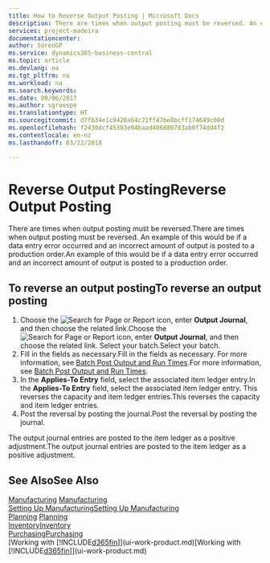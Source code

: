```yaml
---
title: How to Reverse Output Posting | Microsoft Docs
description: There are times when output posting must be reversed. An example of this would be if a data entry error occurred and an incorrect amount of output is posted to a production order.
services: project-madeira
documentationcenter: 
author: SorenGP
ms.service: dynamics365-business-central
ms.topic: article
ms.devlang: na
ms.tgt_pltfrm: na
ms.workload: na
ms.search.keywords: 
ms.date: 09/06/2017
ms.author: sgroespe
ms.translationtype: HT
ms.sourcegitcommit: d7fb34e1c9428a64c71ff47be8bcff174649c00d
ms.openlocfilehash: f2430dcf45303e04baad406880783ab0f74dd4f2
ms.contentlocale: en-nz
ms.lasthandoff: 03/22/2018

---
```

# <a name="reverse-output-posting"></a><span data-ttu-id="1676f-104">Reverse Output Posting</span><span class="sxs-lookup"><span data-stu-id="1676f-104">Reverse Output Posting</span></span>
<span data-ttu-id="1676f-105">There are times when output posting must be reversed.</span><span class="sxs-lookup"><span data-stu-id="1676f-105">There are times when output posting must be reversed.</span></span> <span data-ttu-id="1676f-106">An example of this would be if a data entry error occurred and an incorrect amount of output is posted to a production order.</span><span class="sxs-lookup"><span data-stu-id="1676f-106">An example of this would be if a data entry error occurred and an incorrect amount of output is posted to a production order.</span></span>  

## <a name="to-reverse-an-output-posting"></a><span data-ttu-id="1676f-107">To reverse an output posting</span><span class="sxs-lookup"><span data-stu-id="1676f-107">To reverse an output posting</span></span>  
1.  <span data-ttu-id="1676f-108">Choose the ![Search for Page or Report](media/ui-search/search_small.png "Search for Page or Report icon") icon, enter **Output Journal**, and then choose the related link.</span><span class="sxs-lookup"><span data-stu-id="1676f-108">Choose the ![Search for Page or Report](media/ui-search/search_small.png "Search for Page or Report icon") icon, enter **Output Journal**, and then choose the related link.</span></span> <span data-ttu-id="1676f-109">Select your batch.</span><span class="sxs-lookup"><span data-stu-id="1676f-109">Select your batch.</span></span>  
2. <span data-ttu-id="1676f-110">Fill in the fields as necessary.</span><span class="sxs-lookup"><span data-stu-id="1676f-110">Fill in the fields as necessary.</span></span> <span data-ttu-id="1676f-111">For more information, see [Batch Post Output and Run Times](production-how-to-post-output-quantity.md).</span><span class="sxs-lookup"><span data-stu-id="1676f-111">For more information, see [Batch Post Output and Run Times](production-how-to-post-output-quantity.md).</span></span>
3.  <span data-ttu-id="1676f-112">In the **Applies-To Entry** field, select the associated item ledger entry.</span><span class="sxs-lookup"><span data-stu-id="1676f-112">In the **Applies-To Entry** field, select the associated item ledger entry.</span></span> <span data-ttu-id="1676f-113">This reverses the capacity and item ledger entries.</span><span class="sxs-lookup"><span data-stu-id="1676f-113">This reverses the capacity and item ledger entries.</span></span>  
4. <span data-ttu-id="1676f-114">Post the reversal by posting the journal.</span><span class="sxs-lookup"><span data-stu-id="1676f-114">Post the reversal by posting the journal.</span></span>  

<span data-ttu-id="1676f-115">The output journal entries are posted to the item ledger as a positive adjustment.</span><span class="sxs-lookup"><span data-stu-id="1676f-115">The output journal entries are posted to the item ledger as a positive adjustment.</span></span>  

## <a name="see-also"></a><span data-ttu-id="1676f-116">See Also</span><span class="sxs-lookup"><span data-stu-id="1676f-116">See Also</span></span>  
 <span data-ttu-id="1676f-117">[Manufacturing](production-manage-manufacturing.md)  </span><span class="sxs-lookup"><span data-stu-id="1676f-117">[Manufacturing](production-manage-manufacturing.md)  </span></span>  
 [<span data-ttu-id="1676f-118">Setting Up Manufacturing</span><span class="sxs-lookup"><span data-stu-id="1676f-118">Setting Up Manufacturing</span></span>](production-configure-production-processes.md)  
 <span data-ttu-id="1676f-119">[Planning](production-planning.md)    </span><span class="sxs-lookup"><span data-stu-id="1676f-119">[Planning](production-planning.md)    </span></span>  
 [<span data-ttu-id="1676f-120">Inventory</span><span class="sxs-lookup"><span data-stu-id="1676f-120">Inventory</span></span>](inventory-manage-inventory.md)  
 [<span data-ttu-id="1676f-121">Purchasing</span><span class="sxs-lookup"><span data-stu-id="1676f-121">Purchasing</span></span>](purchasing-manage-purchasing.md)  
 <span data-ttu-id="1676f-122">[Working with [!INCLUDE[d365fin](includes/d365fin_md.md)]](ui-work-product.md)</span><span class="sxs-lookup"><span data-stu-id="1676f-122">[Working with [!INCLUDE[d365fin](includes/d365fin_md.md)]](ui-work-product.md)</span></span>  

